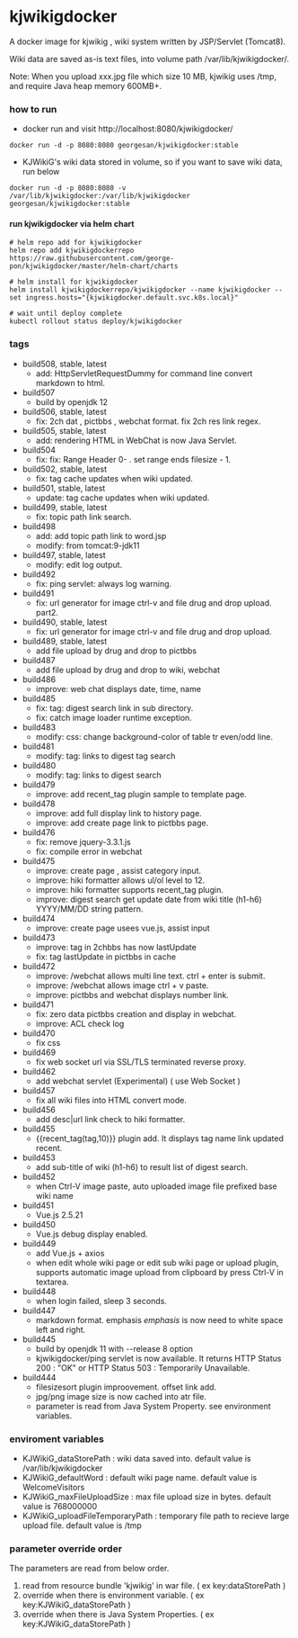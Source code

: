 # kjwikigdocker

A docker image for kjwikig , wiki system written by JSP/Servlet (Tomcat8).

Wiki data are saved as-is text files, into volume path /var/lib/kjwikigdocker/.

Note: When you upload xxx.jpg file which size 10 MB, kjwikig uses /tmp,
and require Java heap memory 600MB+.


### how to run

* docker run and visit http://localhost:8080/kjwikigdocker/
```
docker run -d -p 8080:8080 georgesan/kjwikigdocker:stable
```

* KJWikiG's wiki data stored in volume, so if you want to save wiki data, run below
```
docker run -d -p 8080:8080 -v /var/lib/kjwikigdocker:/var/lib/kjwikigdocker georgesan/kjwikigdocker:stable
```

#### run kjwikigdocker via helm chart

```
# helm repo add for kjwikigdocker
helm repo add kjwikigdockerrepo  https://raw.githubusercontent.com/george-pon/kjwikigdocker/master/helm-chart/charts

# helm install for kjwikigdocker
helm install kjwikigdockerrepo/kjwikigdocker --name kjwikigdocker --set ingress.hosts="{kjwikigdocker.default.svc.k8s.local}"

# wait until deploy complete
kubectl rollout status deploy/kjwikigdocker
```


### tags

* build508, stable, latest
    * add: HttpServletRequestDummy for command line convert markdown to html.
* build507
    * build by openjdk 12
* build506, stable, latest
    * fix: 2ch dat , pictbbs , webchat format. fix 2ch res link regex.
* build505, stable, latest
    * add: rendering HTML in WebChat is now Java Servlet.
* build504
    * fix: fix: Range Header 0- . set range ends filesize - 1.
* build502, stable, latest
    * fix: tag cache updates when wiki updated.
* build501, stable, latest
    * update: tag cache updates when wiki updated.
* build499, stable, latest
    * fix: topic path link search.
* build498
    * add: add topic path link to word.jsp
    * modify: from tomcat:9-jdk11
* build497, stable, latest
    * modify: edit log output.
* build492
    * fix: ping servlet: always log warning.
* build491
    * fix: url generator for image ctrl-v and file drug and drop upload. part2.
* build490, stable, latest
    * fix: url generator for image ctrl-v and file drug and drop upload.
* build489, stable, latest
    * add file upload by drug and drop to pictbbs
* build487
    * add file upload by drug and drop to wiki, webchat
* build486
    * improve: web chat displays date, time, name
* build485
    * fix: tag: digest search link in sub directory.
    * fix: catch image loader runtime exception.
* build483
    * modify: css: change background-color of table tr even/odd line.
* build481
    * modify: tag: links to digest tag search
* build480
    * modify: tag: links to digest search
* build479
    * improve: add recent_tag plugin sample to template page.
* build478
    * improve: add full display link to history page.
    * improve: add create page link to pictbbs page.
* build476
    * fix: remove jquery-3.3.1.js
    * fix: compile error in webchat
* build475
    * improve: create page , assist category input.
    * improve: hiki formatter allows ul/ol level to 12.
    * improve: hiki formatter supports recent_tag plugin.
    * improve: digest search get update date from wiki title (h1-h6) YYYY/MM/DD string pattern.
* build474
    * improve: create page usees vue.js, assist input
* build473
    * improve: tag in 2chbbs has now lastUpdate
    * fix: tag lastUpdate in pictbbs in cache
* build472
    * improve: /webchat allows multi line text. ctrl + enter is submit.
    * improve: /webchat allows image ctrl + v paste.
    * improve: pictbbs and webchat displays number link.
* build471
    * fix: zero data pictbbs creation and display in webchat.
    * improve: ACL check log
* build470
    * fix css
* build469
    * fix web socket url via SSL/TLS terminated reverse proxy.
* build462
    * add webchat servlet (Experimental) ( use Web Socket )
* build457
    * fix all wiki files into HTML convert mode.
* build456
    * add desc|url link check to hiki formatter.
* build455
    * {{recent_tag(tag,10)}} plugin add. It displays tag name link updated recent.
* build453
    * add sub-title of wiki (h1-h6) to result list of digest search.
* build452
    * when Ctrl-V image paste, auto uploaded image file prefixed base wiki name
* build451
    * Vue.js 2.5.21
* build450
    * Vue.js debug display enabled.
* build449
    * add Vue.js + axios
    * when edit whole wiki page or edit sub wiki page or upload plugin, supports automatic image upload from clipboard by press Ctrl-V in textarea.
* build448
    * when login failed, sleep 3 seconds.
* build447
    * markdown format. emphasis _emphasis_ is now need to white space left and right.
* build445
    * build by openjdk 11 with --release 8 option
    * kjwikigdocker/ping servlet is now available.  It returns HTTP Status 200 : "OK"  or HTTP Status 503 : Temporarily Unavailable.
* build444
    * filesizesort plugin improovement. offset link add.
    * jpg/png image size is now cached into atr file.
    * parameter is read from Java System Property. see environment variables.

### enviroment variables

* KJWikiG_dataStorePath : wiki data saved into. default value is /var/lib/kjwikigdocker
* KJWikiG_defaultWord : default wiki page name. default value is WelcomeVisitors
* KJWikiG_maxFileUploadSize : max file upload size in bytes. default value is 768000000
* KJWikiG_uploadFileTemporaryPath : temporary file path to recieve large upload file. default value is /tmp

### parameter override order

The parameters are read from below order.
1. read from resource bundle 'kjwikig' in war file.  ( ex key:dataStorePath )
2. override when there is environment variable. ( ex key:KJWikiG_dataStorePath )
3. override when there is Java System Properties. ( ex key:KJWikiG_dataStorePath )
